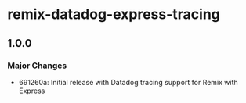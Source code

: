 # remix-datadog-express-tracing

## 1.0.0

### Major Changes

- 691260a: Initial release with Datadog tracing support for Remix with Express
